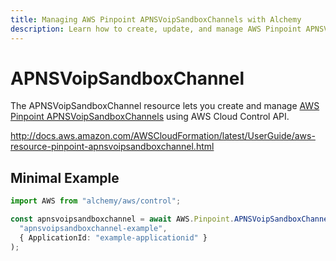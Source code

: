 ```yaml
---
title: Managing AWS Pinpoint APNSVoipSandboxChannels with Alchemy
description: Learn how to create, update, and manage AWS Pinpoint APNSVoipSandboxChannels using Alchemy Cloud Control.
---
```


# APNSVoipSandboxChannel

The APNSVoipSandboxChannel resource lets you create and manage [AWS Pinpoint APNSVoipSandboxChannels](https://docs.aws.amazon.com/pinpoint/latest/userguide/) using AWS Cloud Control API.

http://docs.aws.amazon.com/AWSCloudFormation/latest/UserGuide/aws-resource-pinpoint-apnsvoipsandboxchannel.html

## Minimal Example

```ts
import AWS from "alchemy/aws/control";

const apnsvoipsandboxchannel = await AWS.Pinpoint.APNSVoipSandboxChannel(
  "apnsvoipsandboxchannel-example",
  { ApplicationId: "example-applicationid" }
);
```

